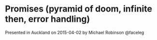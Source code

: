 # Promises (pyramid of doom, infinite then, error handling)

Presented in Auckland on 2015-04-02 by Michael Robinson @faceleg  
